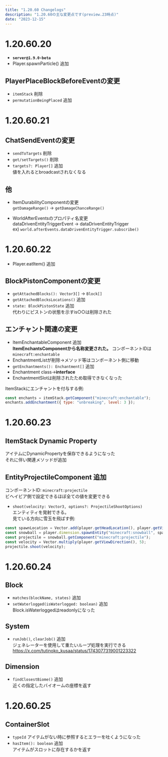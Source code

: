 ```yaml
---
title: "1.20.60 Changelogs"
description: "1.20.60の主な変更点です(preview.23時点)"
date: "2023-12-15"
---
```


# 1.20.60.20
- **`server@1.9.0-beta`**
- Player.spawnParticle() 追加

## PlayerPlaceBlockBeforeEventの変更
- `itemStack` 削除
- `permutationBeingPlaced` 追加

# 1.20.60.21
## ChatSendEventの変更
- `sendToTargets` 削除
- `get/setTargets()` 削除
- `targets?: Player[]` 追加  
値を入れるとbroadcastされなくなる

## 他
- ItemDurabilityComponentの変更  
`getDamageRange()` → `getDamageChanceRange()`

- WorldAfterEventsのプロパティ名変更  
dataDrivenEntityTriggerEvent → dataDrivenEntityTrigger  
ex) `world.afterEvents.dataDrivenEntityTrigger.subscribe()`

# 1.20.60.22
- Player.eatItem() 追加

## BlockPistonComponentの変更
- `getAttachedBlocks(): Vector3[]` → `Block[]`
- `getAttachedBlocksLocations()` 追加
- `state: BlockPistonState` 追加  
代わりにピストンの状態を示すis○○は削除された

## エンチャント関連の変更
- ItemEnchantableComponent 追加  
**ItemEnchantsComponentから名称変更された。** コンポーネントIDは `minecraft:enchantable`
- EnchantmentListが削除→メソッド等はコンポーネント側に移動
- `getEnchantments(): Enchantment[]` 追加
- Enchantment class→**interface**
- EnchantmentSlotは削除されたため取得できなくなった

ItemStackにエンチャントを付与する例:
```js
const enchants = itemStack.getComponent("minecraft:enchantable");
enchants.addEnchantment({ type: "unbreaking", level: 3 });
``` 

# 1.20.60.23
## ItemStack Dynamic Property
アイテムにDynamicPropertyを保存できるようになった  
それに伴い関連メソッドが追加

## EntityProjectileComponent 追加
コンポーネントID: `minecraft:projectile`  
ビヘイビア側で設定できるほぼ全ての値を変更できる

- `shoot(velocity: Vector3, options?: ProjectileShootOptions)`  
エンティティを発射できる。  
見ている方向に雪玉を飛ばす例:
```js
const spawnLocation = Vector.add(player.getHeadLocation(), player.getViewDirection());
const snowball = player.dimension.spawnEntity("minecraft:snowball", spawnLocation);
const projectile = snowball.getComponent("minecraft:projectile");
const velocity = Vector.multiply(player.getViewDirection(), 5);
projectile.shoot(velocity);
```

# 1.20.60.24
## Block
- `matches(blockName, states)` 追加
- `setWaterlogged(isWaterlogged: boolean)` 追加  
Block.isWaterloggedはreadonlyになった

## System
- `runJob()`, `clearJob()` 追加  
ジェネレーターを使用して重たいループ処理を実行できる  
https://x.com/tutinoko_kusaa/status/1743077319001223322

## Dimension
- `findClosestBiome()` 追加  
近くの指定したバイオームの座標を返す

# 1.20.60.25
## ContainerSlot
- `typeId` アイテムがない時に参照するとエラーを吐くようになった
- `hasItem(): boolean` 追加  
アイテムがスロットに存在するかを返す

